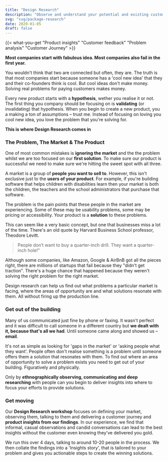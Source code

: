 ```yaml
---
title: "Design Research"
description: "Observe and understand your potential and existing customers. Get closer to your audience and find out what they want."
svg: "svg/package-research"
date: 2020-01-05
draft: false
---
```

{{< what-you-get "Product insights" "Customer feedback" "Problem analysis" "Customer Journey" >}}

**Most companies start with fabulous idea. Most companies also fail in the first year.** 

You wouldn't think that two are connected but often, they are. The truth is that most companies start because someone has a 'cool new idea' that they and their co-founders think is cool. But cool ideas don't make money. Solving real problems for paying customers makes money.

Every new product starts with a **hypothesis**, wether you realise it or not. The first thing you company should be focusing on is **validating** (or invalidating) that hypothesis. When you begin to create a new product, you a making a ton of assumptions – trust me. Instead of focusing on loving you cool new idea, you love the problem that you're solving for.

**This is where Design Research comes in**

### The Problem, The Market & The Product
One of most common mistakes is **ignoring the market** and the the problem whilst we are too focused on our **first solution**. To make sure our product is successful we need to make sure we're hitting the sweet spot with all three.

A market is a group of **people you want to sell to**. However, this isn't exclusive just to the **users of your product**. For example, if you're building software that helps children with disabilities learn then your market is both the children, the teachers and the school administrators that purchase that software.

The problem is the pain points that these people in the market are experiencing. Some of these may be usability problems, some may be pricing or accessibility. Your product is a **solution** to these problems. 

This can seem like a very basic concept, but one that businesses miss a lot of the time. There's an old quote by Harvard Business School professor, Theodore Levitt.

> People don’t want to buy a quarter-inch drill. They want a quarter-inch hole!”

Although some companies, like Amazon, Google & AirBnB got all the pieces right, there are millions of startups that fail because they "didn't get traction". There's a huge chance that happened because they weren't solving the right problem for the right market. 

Design research can help us find out what problems a particular market is facing, where the areas of opportunity are and what solutions resonate with them. All without firing up the production line.

### Get out of the building
Many of us communicated just fine by phone or faxing. It wasn't perfect and it was difficult to call someone in a different country but **we dealt with it, because that's all we had**. Until someone came along and showed us – **email**. 

It's not as simple as looking for 'gaps in the market' or 'asking people what they want'. People often don't realise something is a problem until someone offers them a solution that resonates with them. To find out where an area of opportunity to solve a problem exists you need to get out of your building. Figuratively and physically. 

Only by **ethnographically observing, communicating and deep researching** with people can you begin to deliver insights into where to focus your efforts to provide solutions.

### Get moving
Our **Design Research workshop** focuses on defining your market, observing them, talking to them and delivering a customer journey and **product insights from our findings**. In our experience, we find that informal, casual observations and candid conversations can lead to the best insights without the customer even knowing they've delivered you gold.

We run this over 4 days, talking to around 10-20 people in the process. We then collate the findings into a 'Insights story', that is tailored to your problem and gives you actionable steps to create the winning solutions.






